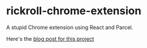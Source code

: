 # rickroll-chrome-extension

A stupid Chrome extension using React and Parcel.

Here's the [blog post for this project](https://williammai.fr/https://williammai.fr/build-a-stupid-chrome-extension-using-react-and-parcel/)
